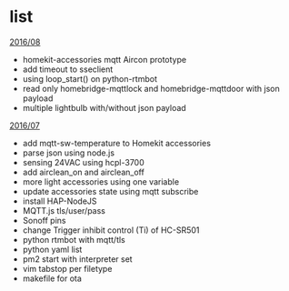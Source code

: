 list
====
[2016/08](2016/201608.md)
 - homekit-accessories mqtt Aircon prototype
 - add timeout to sseclient
 - using loop_start() on python-rtmbot
 - read only homebridge-mqttlock and homebridge-mqttdoor with json payload
 - multiple lightbulb with/without json payload

[2016/07](2016/201607.md)
 - add mqtt-sw-temperature to Homekit accessories
 - parse json using node.js
 - sensing 24VAC using hcpl-3700
 - add airclean_on and airclean_off
 - more light accessories using one variable
 - update accessories state using mqtt subscribe
 - install HAP-NodeJS
 - MQTT.js tls/user/pass
 - Sonoff pins
 - change Trigger inhibit control (Ti) of HC-SR501
 - python rtmbot with mqtt/tls
 - python yaml list
 - pm2 start with interpreter set
 - vim tabstop per filetype
 - makefile for ota
